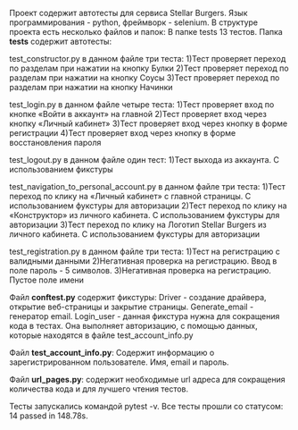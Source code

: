 Проект содержит автотесты для сервиса Stellar Burgers. Язык программирования - python, фреймворк - selenium.
В структуре проекта есть несколько файлов и папок:
В папке tests 13 тестов.
Папка **tests** содержит автотесты:

test_constructor.py в данном файле три теста:
1)Тест проверяет переход по разделам при нажатии на кнопку Булки
2)Тест проверяет переход по разделам при нажатии на кнопку Соусы
3)Тест проверяет переход по разделам при нажатии на кнопку Начинки

test_login.py в данном файле четыре теста:
1)Тест проверяет вход по кнопке «Войти в аккаунт» на главной
2)Тест проверяет вход через кнопку «Личный кабинет»
3)Тест проверяет вход через кнопку в форме регистрации
4)Тест проверяет вход через кнопку в форме восстановления пароля

test_logout.py в данном файле один тест:
1)Тест выхода из аккаунта. С использованием фикстуры

test_navigation_to_personal_account.py в данном файле три теста:
1)Тест переход по клику на «Личный кабинет» с главной страницы. С использованием фукстуры для авторизации
2)Тест переход по клику на «Конструктор» из личного кабинета. С использованием фукстуры для авторизации
3)Тест переход по клику на Логотип Stellar Burgers из личного кабинета. С использованием фукстуры для авторизации

test_registration.py в данном файле три теста:
1)Тест на регистрацию с валидными данными
2)Негативная проверка на регистрацию. Ввод в поле пароль - 5 символов.
3)Негативная проверка на регистрацию. Пустое поле имени


Файл **conftest.py** содержит фикстуры:
Driver - создание драйвера, открытие веб-страницы и закрытие страницы.
Generate_email - генератор email.
Login_user - данная фикстура нужна для сокращения кода в тестах. Она выполняет авторизацию, с помощью данных, которые 
находятся в файле test_account_info.py

Файл **test_account_info.py**:
Содержит информацию о зарегистрированном пользователе. Имя, email и пароль.

Файл **url_pages.py**: 
содержит необходимые url адреса для сокращения количества кода и для лучшего чтения тестов.

Тесты запускались командой pytest -v. Все тесты прошли со статусом: 14 passed in 148.78s.




